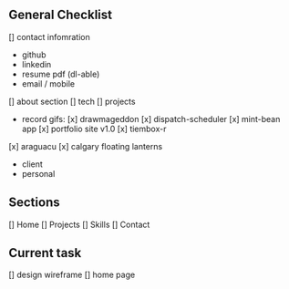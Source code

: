 ## General Checklist

[] contact infomration

- github
- linkedin
- resume pdf (dl-able)
- email / mobile

[] about section
[] tech
[] projects

- record gifs:
  [x] drawmageddon
  [x] dispatch-scheduler
  [x] mint-bean app
  [x] portfolio site v1.0
  [x] tiembox-r

[x] araguacu
[x] calgary floating lanterns

- client
- personal

## Sections

[] Home
[] Projects
[] Skills
[] Contact

## Current task

[] design wireframe
[] home page
